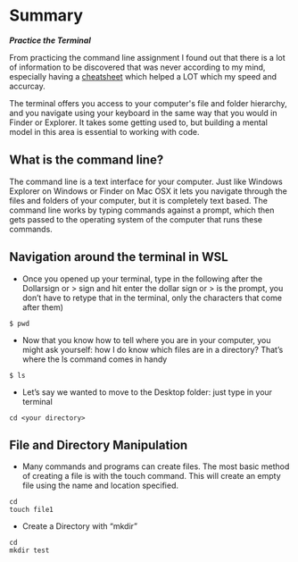 # Summary


***Practice the Terminal***

From practicing the command line assignment I found out that there is a lot of information to be discovered that was never according to my mind, especially having a [cheatsheet](https://github.com/h4mz411y/reading-notes/blob/main/Prep%20Practice%20in%20the%20Terminal/CHEATSHEET.md) which helped a LOT which my speed and accurcay.


The terminal offers you access to your computer's file and folder hierarchy, and you navigate using your keyboard in the same way that you would in Finder or Explorer. It takes some getting used to, but building a mental model in this area is essential to working with code.


## What is the command line?

The command line is a text interface for your computer. Just like Windows Explorer on Windows or Finder on Mac OSX it lets you navigate through the files and folders of your computer, but it is completely text based. The command line works by typing commands against a prompt, which then gets passed to the operating system of the computer that runs these commands.

## Navigation around the terminal in WSL
* Once you opened up your terminal, type in the following after the Dollarsign or > sign and hit enter the dollar sign or > is the prompt, you don’t have to retype that in the terminal, only the characters that come after them)

```
$ pwd
```
* Now that you know how to tell where you are in your computer, you might ask yourself: how I do know which files are in a directory? That’s where the ls command comes in handy
```
$ ls

```

* Let’s say we wanted to move to the Desktop folder: just type in your terminal
```
cd <your directory>
```

## File and Directory Manipulation

* Many commands and programs can create files. The most basic method of creating a file is with the touch command. This will create an empty file using the name and location specified.

```
cd
touch file1
```

* Create a Directory with “mkdir”

```
cd
mkdir test
```